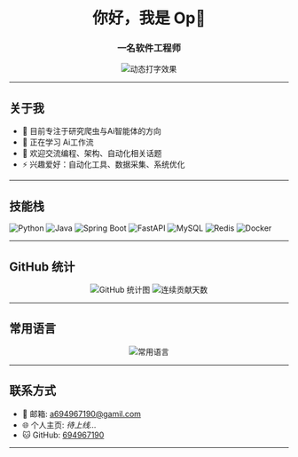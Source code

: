 <!-- README.md -->

<h1 align="center">你好，我是 Op👋</h1>
<h3 align="center">一名软件工程师</h3>

<p align="center">
  <img src="https://readme-typing-svg.demolab.com?font=Fira+Code&size=24&pause=1000&color=58A6FF&center=true&vCenter=true&width=480&lines=后端开发工程师;Python+%7C+Java;AI知识库;多线程爬虫" alt="动态打字效果" />
</p>

---

## 关于我

- 🔭 目前专注于研究爬虫与Ai智能体的方向
- 🌱 正在学习 Ai工作流
- 💬 欢迎交流编程、架构、自动化相关话题
- ⚡ 兴趣爱好：自动化工具、数据采集、系统优化

---

## 技能栈

![Python](https://img.shields.io/badge/-Python-3776AB?logo=python&logoColor=white)
![Java](https://img.shields.io/badge/-Java-007396?logo=java&logoColor=white)
![Spring Boot](https://img.shields.io/badge/-SpringBoot-6DB33F?logo=springboot&logoColor=white)
![FastAPI](https://img.shields.io/badge/-FastAPI-009688?logo=fastapi&logoColor=white)
![MySQL](https://img.shields.io/badge/-MySQL-4479A1?logo=mysql&logoColor=white)
![Redis](https://img.shields.io/badge/-Redis-DC382D?logo=redis&logoColor=white)
![Docker](https://img.shields.io/badge/-Docker-2496ED?logo=docker&logoColor=white)

---

## GitHub 统计

<p align="center">
  <img src="https://github-readme-stats.vercel.app/api?username=694967190&show_icons=true&theme=tokyonight" alt="GitHub 统计图" />
  <img src="https://github-readme-streak-stats.herokuapp.com/?user=694967190&theme=tokyonight" alt="连续贡献天数" />
</p>

---

## 常用语言

<p align="center">
  <img src="https://github-readme-stats.vercel.app/api/top-langs/?username=694967190&layout=compact&theme=tokyonight" alt="常用语言" />
</p>

---

## 联系方式

- 📧 邮箱: a694967190@gamil.com
- 🌐 个人主页: *待上线...*
- 🐱 GitHub: [694967190](https://github.com/694967190)

---

